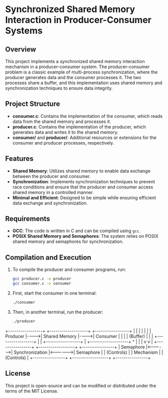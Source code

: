 
# Synchronized Shared Memory Interaction in Producer-Consumer Systems

## Overview

This project implements a synchronized shared memory interaction mechanism in a producer-consumer system. The producer-consumer problem is a classic example of multi-process synchronization, where the producer generates data and the consumer processes it. The two processes share a buffer, and this implementation uses shared memory and synchronization techniques to ensure data integrity.

## Project Structure

- **consumer.c**: Contains the implementation of the consumer, which reads data from the shared memory and processes it.
- **producer.c**: Contains the implementation of the producer, which generates data and writes it to the shared memory.
- **consumer/** and **producer/**: Additional resources or extensions for the consumer and producer processes, respectively.

## Features

- **Shared Memory**: Utilizes shared memory to enable data exchange between the producer and consumer.
- **Synchronization**: Implements synchronization techniques to prevent race conditions and ensure that the producer and consumer access shared memory in a controlled manner.
- **Minimal and Efficient**: Designed to be simple while ensuring efficient data exchange and synchronization.

## Requirements

- **GCC**: The code is written in C and can be compiled using `gcc`.
- **POSIX Shared Memory and Semaphores**: The system relies on POSIX shared memory and semaphores for synchronization.

## Compilation and Execution

1. To compile the producer and consumer programs, run:
    ```bash
    gcc producer.c -o producer
    gcc consumer.c -o consumer
    ```

2. First, start the consumer in one terminal:
    ```bash
    ./consumer
    ```

3. Then, in another terminal, run the producer:
    ```bash
    ./producer
    ```

+-----------------+     +-------------------+     +-----------------+
|                 |     |                   |     |                 |
|     Producer    |---->|  Shared Memory     |---->|    Consumer     |
|                 |     |   (Buffer)         |     |                 |
+-----------------+     |                   |     +-----------------+
        |               +-------------------+              ^
        |                        |                         |
        v                        v                         |
+----------------+        +------------------+        +----------------+
|   Semaphore    |<------>|   Synchronization |<------>|   Semaphore    |
|   (Controls)   |        |   Mechanism       |        |   (Controls)   |
+----------------+        +------------------+        +----------------+


## License

This project is open-source and can be modified or distributed under the terms of the MIT License.
